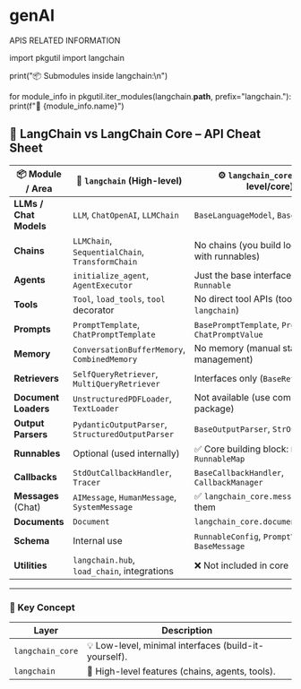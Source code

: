 # genAI

APIS RELATED INFORMATION

import pkgutil
import langchain

print("📦 Submodules inside langchain:\n")

for module_info in pkgutil.iter_modules(langchain.__path__, prefix="langchain."):
    print(f"🔹 {module_info.name}")


## 🧠 LangChain vs LangChain Core – API Cheat Sheet

| 📦 Module / Area              | 🧩 `langchain` (High-level)                       | ⚙️ `langchain_core` (Low-level/core)                  |
|------------------------------|--------------------------------------------------|------------------------------------------------------|
| **LLMs / Chat Models**       | `LLM`, `ChatOpenAI`, `LLMChain`                  | `BaseLanguageModel`, `BaseChatModel`                |
| **Chains**                   | `LLMChain`, `SequentialChain`, `TransformChain` | No chains (you build logic manually with runnables) |
| **Agents**                   | `initialize_agent`, `AgentExecutor`             | Just the base interfaces like `Runnable`            |
| **Tools**                    | `Tool`, `load_tools`, `tool` decorator          | No direct tool APIs (tool calling is in `langchain`)|
| **Prompts**                  | `PromptTemplate`, `ChatPromptTemplate`          | `BasePromptTemplate`, `PromptValue`, `ChatPromptValue` |
| **Memory**                   | `ConversationBufferMemory`, `CombinedMemory`    | No memory (manual state management)                 |
| **Retrievers**               | `SelfQueryRetriever`, `MultiQueryRetriever`     | Interfaces only (`BaseRetriever`)                   |
| **Document Loaders**         | `UnstructuredPDFLoader`, `TextLoader`           | Not available (use community package)               |
| **Output Parsers**           | `PydanticOutputParser`, `StructuredOutputParser`| `BaseOutputParser`, `StrOutputParser`               |
| **Runnables**                | Optional (used internally)                      | ✅ Core building block: `Runnable`, `RunnableMap`   |
| **Callbacks**                | `StdOutCallbackHandler`, `Tracer`               | `BaseCallbackHandler`, `CallbackManager`            |
| **Messages** (Chat)          | `AIMessage`, `HumanMessage`, `SystemMessage`    | ✅ `langchain_core.messages` defines them            |
| **Documents**                | `Document`                                      | `langchain_core.documents.Document`                 |
| **Schema**                   | Internal use                                    | `RunnableConfig`, `PromptValue`, `BaseMessage`      |
| **Utilities**                | `langchain.hub`, `load_chain`, integrations     | ❌ Not included in core                             |

---

### 🧭 Key Concept

| Layer | Description |
|-------|-------------|
| `langchain_core` | 💡 Low-level, minimal interfaces (build-it-yourself). |
| `langchain`      | 🚀 High-level features (chains, agents, tools).      |


















